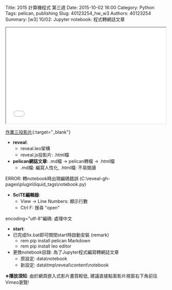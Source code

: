 Title: 2015 計算機程式 第三週
Date: 2015-10-02 16:00
Category: Python
Tags: pelican, publishing
Slug: 40123254_hw_w3
Authors: 40123254
Summary: [w3] 10/02: Jupyter notebook: 程式轉網誌文章





<iframe src="40123254_cp_w3_p.html" width="500" height="300"></iframe>

[作業三投影片](40123254_cp_w3_p.html){:target="_blank"}

  * **reveal**:
      * reveal.leo架構
      * reveal.js投影片: .html檔
  * **pelican網誌文章**: .md檔 -> pelican轉檔 -> .html檔
      * .md檔: 編寫人性化, .html檔: 不易閱讀

ERROR: 轉notebook時出現編碼錯誤 (C:\reveal-gh-pages\plugin\liquid_tags\notebook.py)

  * **SciTE編輯器**:
    * View -> Line Numbers: 顯示行數
    * Ctrl F: 搜尋 "open"

encoding="utf-8"編碼: 處理中文

  * **start**:
  * 已完成fix.bat即可關閉start時啟動安裝 (remark)
    * rem pip install pelican Markdown
    * rem pip install leo editor
  * 更換notebook目錄: 為了Jupyter程式編寫轉網誌文章
    * 原設定: data\notebook
    * 新設定: data\tmp\reveal\content\notebook


**※播放須知**: 由於網頁嵌入式影片畫質較低, 建議直接點案影片視窗右下角前往Vimeo瀏覽!



